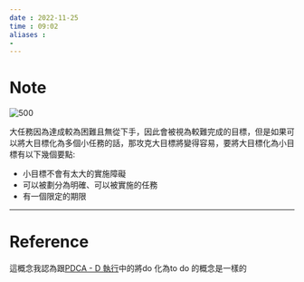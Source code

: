 ```yaml
---
date : 2022-11-25
time : 09:02
aliases :
- 
---
```

# Note

![500](S__10223651.jpg)

大任務因為達成較為困難且無從下手，因此會被視為較難完成的目標，但是如果可以將大目標化為多個小任務的話，那攻克大目標將變得容易，要將大目標化為小目標有以下幾個要點:
- 小目標不會有太大的實施障礙
- 可以被劃分為明確、可以被實施的任務
- 有一個限定的期限

---
# Reference
這概念我認為跟[PDCA - D 執行](PDCA%20-%20D%20執行.md)中的將do 化為to do 的概念是一樣的
